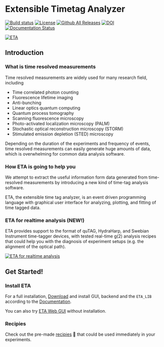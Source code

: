 Extensible Timetag Analyzer 
===============
[![Build status](https://ci.appveyor.com/api/projects/status/ajwi3hnfxnsakj0u?svg=true)](https://ci.appveyor.com/project/linzuzeng/etabackend)
[![License](https://img.shields.io/github/license/timetag/ETAServer.svg)](https://github.com/timetag/ETAServer/blob/master/LICENSE)
[![Github All Releases](https://img.shields.io/github/downloads/timetag/ETABackend/total.svg)](https://github.com/timetag/ETABackend/releases)
[![DOI](https://zenodo.org/badge/125106142.svg)](https://zenodo.org/badge/latestdoi/125106142)
[![Documentation Status](https://readthedocs.org/projects/eta/badge/?version=latest)](https://eta.readthedocs.io/en/latest/?badge=latest)

[![ETA](https://eta.readthedocs.io/en/latest/_static/logo.png)
](https://eta.readthedocs.io/en/latest/?badge=latest)

## Introduction

### What is time resolved measurements

Time resolved measurements are widely used for many research field, including

* Time correlated photon counting
* Fluorescence lifetime imaging
* Anti-bunching
* Linear optics quantum computing
* Quantum process tomography
* Scanning fluorescence microscopy
* Photo-activated localization microscopy (PALM)
* Stochastic optical reconstruction microscopy (STORM)
* Stimulated emission depletion (STED) microscopy

Depending on the duration of the experiments and frequency of events, time resolved measurements can easily generate huge amounts of data, which is overwhelming for common data analysis software.

###  How ETA is going to help you

We attempt to extract the useful information form data generated from time-resolved measurements by introducing a new kind of time-tag analysis software.

ETA, the extensible time tag analyzer, is an event driven programming language with graphical user interface for analyzing, plotting, and fitting of time tagged data.

### ETA for realtime analysis (NEW!)

ETA provides support to the format of quTAG, HydraHarp, and Swebian Instrument time-tagger devices, with tested real-time g(2) analysis recipes that could help you with the diagnosis of experiment setups (e.g. the alignment of the optical path).

[![ETA for realtime analysis](https://img.youtube.com/vi/EtHMVqtiPIA/0.jpg)](https://www.youtube.com/watch?v=EtHMVqtiPIA")


## Get Started!
### Install ETA

For a full installation, [Download](https://github.com/timetag/ETA/releases) and install GUI, backend and the ``ETA_LIB`` according to the [Documentation](https://eta.readthedocs.io/en/latest/installation.html).

You can also try [ETA Web GUI](https://timetag.github.io/ETA/gui/src/renderer/) without installation.

### Recipies

Check out the pre-made [recipies](https://eta.readthedocs.io/en/latest/recipes.html) 🎉 that could be used immediately in your experiments.
